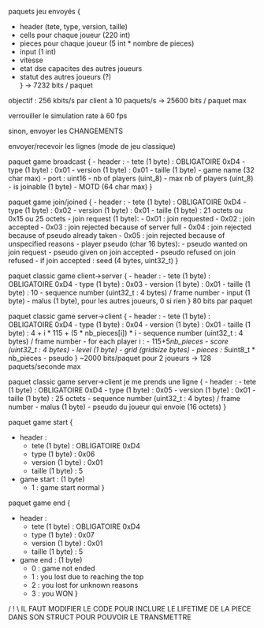 paquets jeu envoyés {
- header (tete, type, version, taille)
- cells pour chaque joueur (220 int)
- pieces pour chaque joueur (5 int * nombre de pieces)
- input (1 int)
- vitesse
- etat dse capacites des autres joueurs
- statut des autres joueurs (?)\
} -> 7232 bits / paquet

objectif : 256 kbits/s par client à 10 paquets/s
    -> 25600 bits / paquet max 

verrouiller le simulation rate à 60 fps


sinon, envoyer les CHANGEMENTS

envoyer/recevoir les lignes (mode de jeu classique)

paquet game broadcast {
    - header :
      - tete (1 byte) : OBLIGATOIRE 0xD4
      - type (1 byte) : 0x01
      - version (1 byte) : 0x01
      - taille (1 byte)
    - game name (32 char max)
    - port : uint16
    - nb of players (uint_8)
    - max nb of players (uint_8)
    - is joinable (1 byte)
    - MOTD (64 char max)
}

paquet game join/joined {
    - header :
      - tete (1 byte) : OBLIGATOIRE 0xD4
      - type (1 byte) : 0x02
      - version (1 byte) : 0x01
      - taille (1 byte) : 21 octets ou 0x15 ou 25 octets
    - join request (1 byte): 
      - 0x01 : join requested
      - 0x02 : join accepted 
      - 0x03 : join rejected because of server full
      - 0x04 : join rejected because of pseudo already taken 
      - 0x05 : join rejected because of unspecified reasons
    - player pseudo (char 16 bytes):
      - pseudo wanted on join request
      - pseudo given on join accepted
      - pseudo refused on join refused
    - if join accepted : seed (4 bytes, uint32_t)
}

paquet classic game client->server {
    - header : 
      - tete (1 byte) : OBLIGATOIRE 0xD4
      - type (1 byte) : 0x03
      - version (1 byte) : 0x01
      - taille (1 byte) : 10
    - sequence number (uint32_t : 4 bytes) / frame number
    - input (1 byte)
    - malus (1 byte), pour les autres joueurs, 0 si rien
} 80 bits par paquet

paquet classic game server->client {
    - header : 
      - tete (1 byte) : OBLIGATOIRE 0xD4
      - type (1 byte) : 0x04
      - version (1 byte) : 0x01
      - taille (1 byte) : 4 + i * 115 + (5 * nb_pieces[i]) * i
    - sequence number (uint32_t : 4 bytes) / frame number
    - for each player i : 
    - 115+5*nb_pieces 
      - score (uint32_t : 4 bytes)
      - level (1 byte) 
      - grid (gridsize bytes)
      - pieces : 5*uint8_t * nb_pieces
      - pseudo
} ~2000 bits/paquet pour 2 joueurs -> 128 paquets/seconde max

paquet classic game server->client je me prends une ligne {
    - header : 
      - tete (1 byte) : OBLIGATOIRE 0xD4
      - type (1 byte) : 0x05
      - version (1 byte) : 0x01
      - taille (1 byte) : 25 octets
    - sequence number (uint32_t : 4 bytes) / frame number
    - malus (1 byte)
    - pseudo du joueur qui envoie (16 octets)
}

paquet game start {
  - header : 
    - tete (1 byte) : OBLIGATOIRE 0xD4
    - type (1 byte) : 0x06
    - version (1 byte) : 0x01
    - taille (1 byte) : 5
  - game start : (1 byte)
    - 1 : game start normal
}

paquet game end {
  - header : 
    - tete (1 byte) : OBLIGATOIRE 0xD4
    - type (1 byte) : 0x07
    - version (1 byte) : 0x01
    - taille (1 byte) : 5
  - game end : (1 byte)
    - 0 : game not ended
    - 1 : you lost due to reaching the top 
    - 2 : you lost for unknown reasons
    - 3 : you WON 
}

/ ! \ IL FAUT MODIFIER LE CODE POUR INCLURE LE LIFETIME DE LA PIECE 
DANS SON STRUCT POUR POUVOIR LE TRANSMETTRE